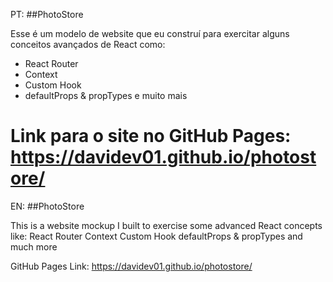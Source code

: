 PT:
##PhotoStore

Esse é um modelo de website que eu construí para exercitar alguns conceitos avançados de React como: 
* React Router 
* Context
* Custom Hook
* defaultProps & propTypes
e muito mais

Link para o site no GitHub Pages: https://davidev01.github.io/photostore/
===============================================================================

EN: 
##PhotoStore

This is a website mockup I built to exercise some advanced React concepts like:
React Router
Context
Custom Hook
defaultProps & propTypes
and much more

GitHub Pages Link: https://davidev01.github.io/photostore/
